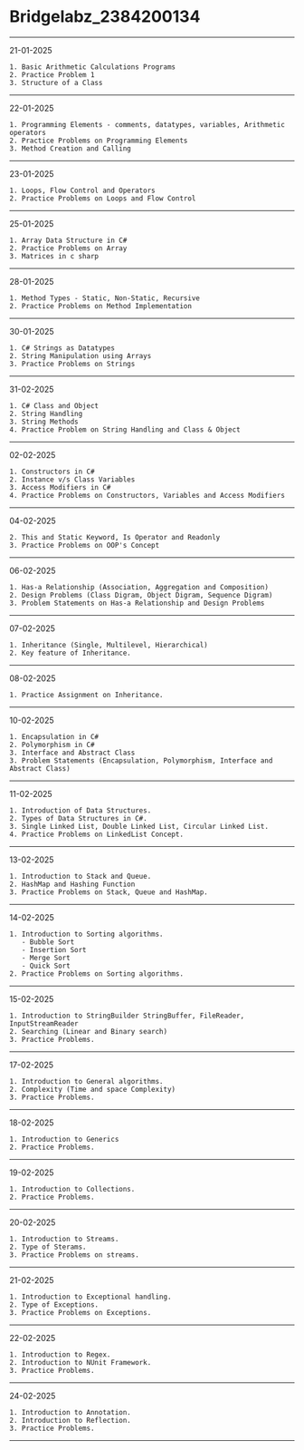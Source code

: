 # Bridgelabz_2384200134
---------------------------------------------------------------------------------------------------------------------
21-01-2025

	1. Basic Arithmetic Calculations Programs
	2. Practice Problem 1
	3. Structure of a Class
---------------------------------------------------------------------------------------------------------------------
22-01-2025

	1. Programming Elements - comments, datatypes, variables, Arithmetic operators 
	2. Practice Problems on Programming Elements
	3. Method Creation and Calling
---------------------------------------------------------------------------------------------------------------------
23-01-2025

	1. Loops, Flow Control and Operators
	2. Practice Problems on Loops and Flow Control
---------------------------------------------------------------------------------------------------------------------
25-01-2025

	1. Array Data Structure in C#
	2. Practice Problems on Array
	3. Matrices in c sharp
---------------------------------------------------------------------------------------------------------------------
28-01-2025

	1. Method Types - Static, Non-Static, Recursive
	2. Practice Problems on Method Implementation 
---------------------------------------------------------------------------------------------------------------------
30-01-2025

	1. C# Strings as Datatypes
	2. String Manipulation using Arrays
	3. Practice Problems on Strings
---------------------------------------------------------------------------------------------------------------------
31-02-2025

	1. C# Class and Object
	2. String Handling
	3. String Methods
	4. Practice Problem on String Handling and Class & Object
---------------------------------------------------------------------------------------------------------------------
02-02-2025

	1. Constructors in C#
	2. Instance v/s Class Variables
	3. Access Modifiers in C#
	4. Practice Problems on Constructors, Variables and Access Modifiers
---------------------------------------------------------------------------------------------------------------------
04-02-2025

	2. This and Static Keyword, Is Operator and Readonly
	3. Practice Problems on OOP's Concept
---------------------------------------------------------------------------------------------------------------------
06-02-2025

	1. Has-a Relationship (Association, Aggregation and Composition)
	2. Design Problems (Class Digram, Object Digram, Sequence Digram)
	3. Problem Statements on Has-a Relationship and Design Problems
---------------------------------------------------------------------------------------------------------------------
07-02-2025

	1. Inheritance (Single, Multilevel, Hierarchical)
	2. Key feature of Inheritance.
---------------------------------------------------------------------------------------------------------------------
08-02-2025

	1. Practice Assignment on Inheritance.
---------------------------------------------------------------------------------------------------------------------
10-02-2025

	1. Encapsulation in C# 
	2. Polymorphism in C#
	3. Interface and Abstract Class
	3. Problem Statements (Encapsulation, Polymorphism, Interface and Abstract Class)
--------------------------------------------------------------------------------------------------------------------
11-02-2025

	1. Introduction of Data Structures.
	2. Types of Data Structures in C#.
	3. Single Linked List, Double Linked List, Circular Linked List.
	4. Practice Problems on LinkedList Concept.
--------------------------------------------------------------------------------------------------------------------
13-02-2025

	1. Introduction to Stack and Queue.
	2. HashMap and Hashing Function
	3. Practice Problems on Stack, Queue and HashMap.
---------------------------------------------------------------------------------------------------------------------
14-02-2025

	1. Introduction to Sorting algorithms.
	   - Bubble Sort
	   - Insertion Sort
	   - Merge Sort
	   - Quick Sort
	2. Practice Problems on Sorting algorithms.
--------------------------------------------------------------------------------------------------------------------
15-02-2025

	1. Introduction to StringBuilder StringBuffer, FileReader, InputStreamReader
	2. Searching (Linear and Binary search)
	3. Practice Problems.
--------------------------------------------------------------------------------------------------------------------
17-02-2025

	1. Introduction to General algorithms.
	2. Complexity (Time and space Complexity)
	3. Practice Problems.
--------------------------------------------------------------------------------------------------------------------
18-02-2025

	1. Introduction to Generics
	2. Practice Problems.
---------------------------------------------------------------------------------------------------------------------
19-02-2025

	1. Introduction to Collections.
	2. Practice Problems.
---------------------------------------------------------------------------------------------------------------------
20-02-2025

	1. Introduction to Streams.
	2. Type of Sterams.
	3. Practice Problems on streams.
---------------------------------------------------------------------------------------------------------------------
21-02-2025

	1. Introduction to Exceptional handling.
	2. Type of Exceptions.
	3. Practice Problems on Exceptions.
---------------------------------------------------------------------------------------------------------------------
22-02-2025

	1. Introduction to Regex.
	2. Introduction to NUnit Framework.
	3. Practice Problems.
---------------------------------------------------------------------------------------------------------------------
24-02-2025

	1. Introduction to Annotation.
	2. Introduction to Reflection.
	3. Practice Problems.
---------------------------------------------------------------------------------------------------------------------